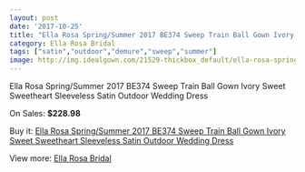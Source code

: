 ```yaml
---
layout: post
date: '2017-10-25'
title: "Ella Rosa Spring/Summer 2017 BE374 Sweep Train Ball Gown Ivory Sweet Sweetheart Sleeveless Satin Outdoor Wedding Dress"
category: Ella Rosa Bridal
tags: ["satin","outdoor","demure","sweep","summer"]
image: http://img.idealgown.com/21529-thickbox_default/ella-rosa-spring-summer-2017-be374-sweep-train-ball-gown-ivory-sweet-sweetheart-sleeveless-satin-outdoor-wedding-dress.jpg
---
```

Ella Rosa Spring/Summer 2017 BE374 Sweep Train Ball Gown Ivory Sweet Sweetheart Sleeveless Satin Outdoor Wedding Dress

On Sales: **$228.98**
<a href="https://www.idealgown.com/en/ella-rosa-bridal/8151-ella-rosa-spring-summer-2017-be374-sweep-train-ball-gown-ivory-sweet-sweetheart-sleeveless-satin-outdoor-wedding-dress.html"><amp-img layout="responsive" width="600" height="600" src="//img.idealgown.com/21529-thickbox_default/ella-rosa-spring-summer-2017-be374-sweep-train-ball-gown-ivory-sweet-sweetheart-sleeveless-satin-outdoor-wedding-dress.jpg" alt="Ella Rosa Spring/Summer 2017 BE374 Sweep Train Ball Gown Ivory Sweet Sweetheart Sleeveless Satin Outdoor Wedding Dress 0" /></a>
<a href="https://www.idealgown.com/en/ella-rosa-bridal/8151-ella-rosa-spring-summer-2017-be374-sweep-train-ball-gown-ivory-sweet-sweetheart-sleeveless-satin-outdoor-wedding-dress.html"><amp-img layout="responsive" width="600" height="600" src="//img.idealgown.com/21534-thickbox_default/ella-rosa-spring-summer-2017-be374-sweep-train-ball-gown-ivory-sweet-sweetheart-sleeveless-satin-outdoor-wedding-dress.jpg" alt="Ella Rosa Spring/Summer 2017 BE374 Sweep Train Ball Gown Ivory Sweet Sweetheart Sleeveless Satin Outdoor Wedding Dress 1" /></a>
<a href="https://www.idealgown.com/en/ella-rosa-bridal/8151-ella-rosa-spring-summer-2017-be374-sweep-train-ball-gown-ivory-sweet-sweetheart-sleeveless-satin-outdoor-wedding-dress.html"><amp-img layout="responsive" width="600" height="600" src="//img.idealgown.com/21533-thickbox_default/ella-rosa-spring-summer-2017-be374-sweep-train-ball-gown-ivory-sweet-sweetheart-sleeveless-satin-outdoor-wedding-dress.jpg" alt="Ella Rosa Spring/Summer 2017 BE374 Sweep Train Ball Gown Ivory Sweet Sweetheart Sleeveless Satin Outdoor Wedding Dress 2" /></a>
<a href="https://www.idealgown.com/en/ella-rosa-bridal/8151-ella-rosa-spring-summer-2017-be374-sweep-train-ball-gown-ivory-sweet-sweetheart-sleeveless-satin-outdoor-wedding-dress.html"><amp-img layout="responsive" width="600" height="600" src="//img.idealgown.com/21532-thickbox_default/ella-rosa-spring-summer-2017-be374-sweep-train-ball-gown-ivory-sweet-sweetheart-sleeveless-satin-outdoor-wedding-dress.jpg" alt="Ella Rosa Spring/Summer 2017 BE374 Sweep Train Ball Gown Ivory Sweet Sweetheart Sleeveless Satin Outdoor Wedding Dress 3" /></a>
<a href="https://www.idealgown.com/en/ella-rosa-bridal/8151-ella-rosa-spring-summer-2017-be374-sweep-train-ball-gown-ivory-sweet-sweetheart-sleeveless-satin-outdoor-wedding-dress.html"><amp-img layout="responsive" width="600" height="600" src="//img.idealgown.com/21531-thickbox_default/ella-rosa-spring-summer-2017-be374-sweep-train-ball-gown-ivory-sweet-sweetheart-sleeveless-satin-outdoor-wedding-dress.jpg" alt="Ella Rosa Spring/Summer 2017 BE374 Sweep Train Ball Gown Ivory Sweet Sweetheart Sleeveless Satin Outdoor Wedding Dress 4" /></a>
<a href="https://www.idealgown.com/en/ella-rosa-bridal/8151-ella-rosa-spring-summer-2017-be374-sweep-train-ball-gown-ivory-sweet-sweetheart-sleeveless-satin-outdoor-wedding-dress.html"><amp-img layout="responsive" width="600" height="600" src="//img.idealgown.com/21530-thickbox_default/ella-rosa-spring-summer-2017-be374-sweep-train-ball-gown-ivory-sweet-sweetheart-sleeveless-satin-outdoor-wedding-dress.jpg" alt="Ella Rosa Spring/Summer 2017 BE374 Sweep Train Ball Gown Ivory Sweet Sweetheart Sleeveless Satin Outdoor Wedding Dress 5" /></a>

Buy it: [Ella Rosa Spring/Summer 2017 BE374 Sweep Train Ball Gown Ivory Sweet Sweetheart Sleeveless Satin Outdoor Wedding Dress](https://www.idealgown.com/en/ella-rosa-bridal/8151-ella-rosa-spring-summer-2017-be374-sweep-train-ball-gown-ivory-sweet-sweetheart-sleeveless-satin-outdoor-wedding-dress.html "Ella Rosa Spring/Summer 2017 BE374 Sweep Train Ball Gown Ivory Sweet Sweetheart Sleeveless Satin Outdoor Wedding Dress")

View more: [Ella Rosa Bridal](https://www.idealgown.com/en/60-ella-rosa-bridal "Ella Rosa Bridal")